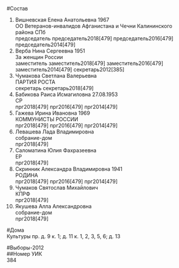 #Состав  
1. Вишневская Елена Анатольевна 1967  
    ОО Ветеранов-инвалидов Афганистана и Чечни Калининского района СПб  
    председатель председатель2018[479] председатель2016[479] председатель2014[479]  
2. Верба Нина Сергеевна 1951  
    За женщин России  
    заместитель заместитель2018[479] заместитель2016[479] заместитель2014[479] секретарь2012[385]  
3. Чумакова Светлана Валерьевна  
    ПАРТИЯ РОСТА  
    секретарь секретарь2018[479]  
4. Бабикова Раиса Исмагиловна 27.08.1953  
    СР  
    прг2018[479] прг2016[479] прг2014[479]  
5. Гажева Ирина Ивановна 1969  
    КОММУНИСТЫ РОССИИ  
    прг2018[479] прг2016[479] прг2014[479]  
6. Левашева Лада Владимировна  
    собрание-дом  
    прг2018[479]  
7. Саломатина Юлия Фахразеевна  
    ЕР  
    прг2018[479]  
8. Скринник Александра Владимировна 1941  
    РОДИНА  
    прг2018[479] прг2016[479] прг2014[479]  
9. Чумаков Святослав Михайлович  
    КПРФ  
    прг2018[479]  
10. Якушева Алла Александровна  
    собрание-дом  
    прг2018[479]  
  
#Дома  
Культуры пр. д. 9 к. 1; д. 11 к. 1, 2, 3, 5, 6; д. 13  
  
#Выборы-2012  
##Номер УИК  
384  
